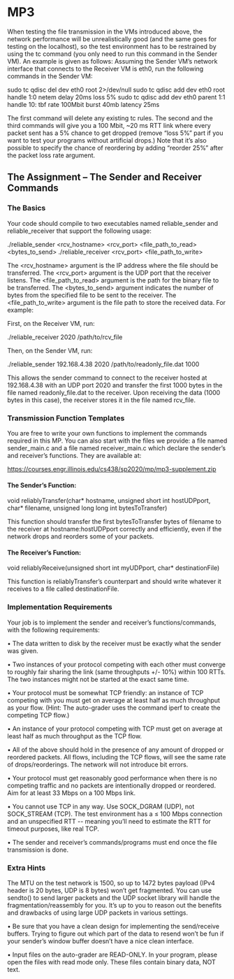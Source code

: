 # MP3

When testing the file transmission in the VMs introduced above, the network performance will be unrealistically
good (and the same goes for testing on the localhost), so the test environment has to be restrained by using the tc
command (you only need to run this command in the Sender VM). An example is given as follows:
Assuming the Sender VM’s network interface that connects to the Receiver VM is eth0, run the following
commands in the Sender VM: 

sudo tc qdisc del dev eth0 root 2>/dev/null
sudo tc qdisc add dev eth0 root handle 1:0 netem delay 20ms loss 5%
sudo tc qdisc add dev eth0 parent 1:1 handle 10: tbf rate 100Mbit burst
40mb latency 25ms

The first command will delete any existing tc rules.
The second and the third commands will give you a 100 Mbit, ~20 ms RTT link where every packet sent has a 5%
chance to get dropped (remove “loss 5%” part if you want to test your programs without artificial drops.) Note
that it’s also possible to specify the chance of reordering by adding “reorder 25%” after the packet loss rate
argument.

## The Assignment – The Sender and Receiver Commands

###  The Basics

Your code should compile to two executables named reliable_sender and reliable_receiver that
support the following usage:

./reliable_sender <rcv_hostname> <rcv_port> <file_path_to_read> <bytes_to_send>
./reliable_receiver <rcv_port> <file_path_to_write>

The <rcv_hostname> argument is the IP address where the file should be transferred.
The <rcv_port> argument is the UDP port that the receiver listens.
The <file_path_to_read> argument is the path for the binary file to be transferred.
The <bytes_to_send> argument indicates the number of bytes from the specified file to be sent to the receiver.
The <file_path_to_write> argument is the file path to store the received data.
For example:

First, on the Receiver VM, run:

./reliable_receiver 2020 /path/to/rcv_file

Then, on the Sender VM, run:

./reliable_sender 192.168.4.38 2020 /path/to/readonly_file.dat 1000

This allows the sender command to connect to the receiver hosted at 192.168.4.38 with an UDP port 2020
and transfer the first 1000 bytes in the file named readonly_file.dat to the receiver. Upon receiving the
data (1000 bytes in this case), the receiver stores it in the file named rcv_file.

### Transmission Function Templates
You are free to write your own functions to implement the commands required in this MP. You can also start with
the files we provide: a file named sender_main.c and a file named receiver_main.c which declare the
sender’s and receiver’s functions. They are available at:

https://courses.engr.illinois.edu/cs438/sp2020/mp/mp3-supplement.zip

#### The Sender’s Function:

void reliablyTransfer(char* hostname, unsigned short int hostUDPport,
char* filename, unsigned long long int bytesToTransfer)

This function should transfer the first bytesToTransfer bytes of filename to the receiver at
hostname:hostUDPport correctly and efficiently, even if the network drops and reorders some of your packets.

#### The Receiver’s Function:

void reliablyReceive(unsigned short int myUDPport, char* destinationFile) 

This function is reliablyTransfer’s counterpart and should write whatever it receives to a file called
destinationFile. 

### Implementation Requirements

Your job is to implement the sender and receiver’s functions/commands, with the following requirements:

• The data written to disk by the receiver must be exactly what the sender was given.

• Two instances of your protocol competing with each other must converge to roughly fair sharing the link
(same throughputs +/- 10%) within 100 RTTs. The two instances might not be started at the exact same
time.

• Your protocol must be somewhat TCP friendly: an instance of TCP competing with you must get on
average at least half as much throughput as your flow. (Hint: The auto-grader uses the command iperf to
create the competing TCP flow.)

• An instance of your protocol competing with TCP must get on average at least half as much throughput as
the TCP flow.

• All of the above should hold in the presence of any amount of dropped or reordered packets. All flows,
including the TCP flows, will see the same rate of drops/reorderings. The network will not introduce bit
errors.

• Your protocol must get reasonably good performance when there is no competing traffic and no packets are
intentionally dropped or reordered. Aim for at least 33 Mbps on a 100 Mbps link.

• You cannot use TCP in any way. Use SOCK_DGRAM (UDP), not SOCK_STREAM (TCP). The test
environment has a ≤ 100 Mbps connection and an unspecified RTT -- meaning you’ll need to estimate the
RTT for timeout purposes, like real TCP.

• The sender and receiver’s commands/programs must end once the file transmission is done.

### Extra Hints

The MTU on the test network is 1500, so up to 1472 bytes payload (IPv4 header is 20 bytes, UDP is 8
bytes) won’t get fragmented. You can use sendto() to send larger packets and the UDP socket library
will handle the fragmentation/reassembly for you. It’s up to you to reason out the benefits and drawbacks
of using large UDP packets in various settings.

• Be sure that you have a clean design for implementing the send/receive buffers. Trying to figure out which
part of the data to resend won’t be fun if your sender’s window buffer doesn’t have a nice clean interface.

• Input files on the auto-grader are READ-ONLY. In your program, please open the files with read mode
only. These files contain binary data, NOT text.

